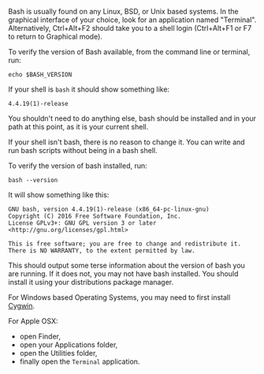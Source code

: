 Bash is usually found on any Linux, BSD, or Unix based systems.
In the graphical interface of your choice, look for an application named "Terminal".
Alternatively, Ctrl+Alt+F2 should take you to a shell login (Ctrl+Alt+F1 or F7 to return to Graphical mode).

To verify the version of Bash available, from the command line or terminal, run:

    echo $BASH_VERSION

If your shell is `bash` it should show something like:

    4.4.19(1)-release

You shouldn't need to do anything else, bash should be installed and in your path at this point, as it is your current shell.

If your shell isn't bash, there is no reason to change it.
You can write and run bash scripts without being in a bash shell.

To verify the version of bash installed, run:

```plain
bash --version
```

It will show something like this:

```
GNU bash, version 4.4.19(1)-release (x86_64-pc-linux-gnu)
Copyright (C) 2016 Free Software Foundation, Inc.
License GPLv3+: GNU GPL version 3 or later <http://gnu.org/licenses/gpl.html>

This is free software; you are free to change and redistribute it.
There is NO WARRANTY, to the extent permitted by law.
```

This should output some terse information about the version of bash you are running.
If it does not, you may not have bash installed.
You should install it using your distributions package manager.

For Windows based Operating Systems, you may need to first install [Cygwin](https://cygwin.com/).

For Apple OSX:
* open Finder,
* open your Applications folder,
* open the Utilities folder,
* finally open the `Terminal` application.

